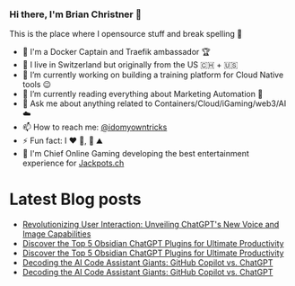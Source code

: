 ### Hi there, I'm Brian Christner 👋
This is the place where I opensource stuff and break spelling :rofl:

- 🐳 I'm a Docker Captain and Traefik ambassador :trophy:
- 📍 I live in Switzerland but originally from the US :switzerland: + :us:
- 🔭 I’m currently working on building a training platform for Cloud Native tools :wink:
- 🌱 I’m currently reading everything about Marketing Automation :book:
- 💬 Ask me about anything related to Containers/Cloud/iGaming/web3/AI :cloud:
- 📫 How to reach me: [@idomyowntricks](https://twitter.com/idomyowntricks)
- ⚡ Fun fact: I :heart: :bicyclist:, :ski: :mountain:
- 🎰 I'm Chief Online Gaming developing the best entertainment experience for [Jackpots.ch](https://www.jackpots.ch/)

# Latest Blog posts
<!-- BLOG-POST-LIST:START -->
- [Revolutionizing User Interaction: Unveiling ChatGPT&#39;s New Voice and Image Capabilities](https://brianchristner.io/revolutionizing-user-interaction-unveiling-chatgpts-new-voice-and-image-capabilities/)
- [Discover the Top 5 Obsidian ChatGPT Plugins for Ultimate Productivity](https://dev.to/vegasbrianc/discover-the-top-5-obsidian-chatgpt-plugins-for-ultimate-productivity-24oa)
- [Discover the Top 5 Obsidian ChatGPT Plugins for Ultimate Productivity](https://brianchristner.io/discover-the-top-5-obsidian-chatgpt-plugins-for-ultimate-productivity/)
- [Decoding the AI Code Assistant Giants: GitHub Copilot vs. ChatGPT](https://dev.to/vegasbrianc/decoding-the-ai-code-assistant-giants-github-copilot-vs-chatgpt-ohp)
- [Decoding the AI Code Assistant Giants: GitHub Copilot vs. ChatGPT](https://brianchristner.io/decoding-the-ai-code-assistant-giants-github-copilot-vs-chatgpt/)
<!-- BLOG-POST-LIST:END -->
